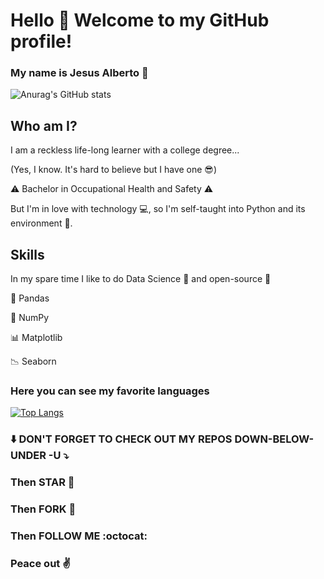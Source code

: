 # Hello :wave: Welcome to my GitHub profile!

### My name is Jesus Alberto :metal:

![Anurag's GitHub stats](https://github-readme-stats.vercel.app/api?username=jesusalberto18&show_icons=true&theme=vue-dark)

## Who am I?

I am a reckless life-long learner with a college degree... 

(Yes, I know. It's hard to believe but I have one :sunglasses:)

:warning: Bachelor in Occupational Health and Safety :warning:

But I'm in love with technology :computer:, so I'm self-taught into Python and its environment :snake:.

## Skills

In my spare time I like to do Data Science :microscope: and open-source :open_file_folder: 

:panda_face: Pandas

:1234: NumPy

:bar_chart: Matplotlib

:chart_with_downwards_trend: Seaborn

### Here you can see my favorite languages

[![Top Langs](https://github-readme-stats.vercel.app/api/top-langs/?username=jesusalberto18&layout=compact&langs_count=8&theme=vue-dark)](https://github.com/anuraghazra/github-readme-stats)

### :arrow_down: DON'T FORGET TO CHECK OUT MY REPOS DOWN-BELOW-UNDER -U :arrow_heading_down:

### Then STAR :star2:

### Then FORK :trident:

### Then FOLLOW ME :octocat:

### Peace out :v:
<!---
jesusalberto18/jesusalberto18 is a ✨ special ✨ repository because its `README.md` (this file) appears on your GitHub profile.
You can click the Preview link to take a look at your changes.
--->
